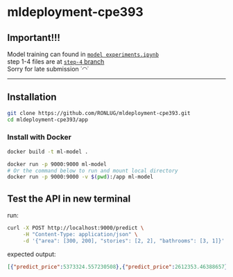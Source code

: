 # mldeployment-cpe393

## Important!!!
Model training can found in [`model experiments.ipynb`](<model experiments.ipynb>)\
step 1-4 files are at [`step-4` branch](https://github.com/RONLUG/mldeployment-cpe393/tree/step-4#) \
Sorry for late submission ˙◠˙

---

## Installation
```bash
git clone https://github.com/RONLUG/mldeployment-cpe393.git
cd mldeployment-cpe393/app
```

### Install with Docker
```bash
docker build -t ml-model .
```
```bash
docker run -p 9000:9000 ml-model
# Or the command below to run and mount local directory
docker run -p 9000:9000 -v $(pwd):/app ml-model
```

## Test the API in new terminal
run:
```bash
curl -X POST http://localhost:9000/predict \
     -H "Content-Type: application/json" \
     -d '{"area": [300, 200], "stories": [2, 2], "bathrooms": [3, 1]}'
```

expected output:
```json
[{"predict_price":5373324.557230508},{"predict_price":2612353.46388657}]
```




